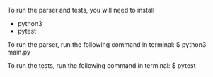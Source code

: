 To run the parser and tests, you will need to install
- python3
- pytest

To run the parser, run the following command in terminal:
$ python3 main.py

To run the tests, run the following command in terminal:
$ pytest
